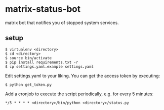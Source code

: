 # matrix-status-bot

matrix bot that notifies you of stopped system services.

## setup
```
$ virtualenv <directory>
$ cd <directory>
$ source bin/activate
$ pip install requirements.txt -r
$ cp settings.yaml.example settings.yaml
```

Edit settings.yaml to your liking.
You can get the access token by executing:
```
$ python get_token.py
```

Add a cronjob to execute the script periodically, e.g. for every 5 minutes:
```
*/5 * * * * <directory>/bin/python <directory>/status.py
```
